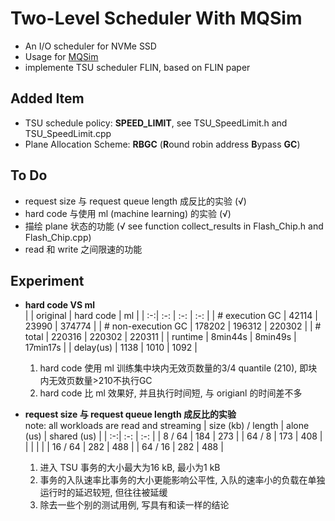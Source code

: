 # Two-Level Scheduler With MQSim
- An I/O scheduler for NVMe SSD     
- Usage for [MQSim](https://github.com/CMU-SAFARI/MQSim)      
- implemente TSU scheduler FLIN, based on FLIN paper

## Added Item
- TSU schedule policy: **SPEED_LIMIT**, see TSU_SpeedLimit.h and TSU_SpeedLimit.cpp   
- Plane Allocation Scheme: **RBGC** (**R**ound robin address **B**ypass **GC**)

## To Do
- request size 与 request queue length 成反比的实验 (√)     
- hard code 与使用 ml (machine learning) 的实验 (√)     
- 描绘 plane 状态的功能 (√ see function collect_results in Flash_Chip.h and Flash_Chip.cpp)    
- read 和 write 之间限速的功能

## Experiment
- **hard code VS ml**  
    | | original | hard code | ml |
    | :-:| :-: | :-: | :-: |
    | # execution GC  | 42114 | 23990 | 374774 |
    | # non-execution GC | 178202 | 196312 | 220302 |
    | # total | 220316 | 220302 | 220311 |
    | runtime | 8min44s | 8min49s | 17min17s |
    | delay(us) | 1138 | 1010 | 1092 |

    1. hard code 使用 ml 训练集中块内无效页数量的3/4 quantile (210), 即块内无效页数量>210不执行GC
    2. hard code 比 ml 效果好, 并且执行时间短, 与 origianl 的时间差不多

- **request size 与 request queue length 成反比的实验**           
    note: all workloads are read and streaming
    | size (kb) / length | alone (us) | shared (us) |
    | :-:| :-: | :-: |
    | 8 / 64  | 184 | 273 |
    | 64 / 8 | 173 | 408 |
    | | | |
    | 16 / 64 | 282 | 488 |
    | 64 / 16 | 282 | 488 |

    1. 进入 TSU 事务的大小最大为16 kB, 最小为1 kB
    2. 事务的入队速率比事务的大小更能影响公平性, 入队的速率小的负载在单独运行时的延迟较短, 但往往被延缓
    3. 除去一些个别的测试用例, 写具有和读一样的结论